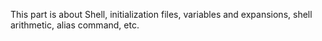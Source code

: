 This part is about Shell, initialization files, variables and expansions, shell arithmetic, alias command, etc.
